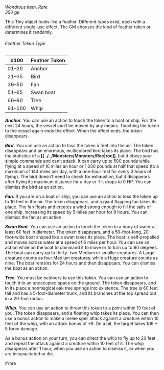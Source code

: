 *Wondrous Item, Rare*  
*350 gp*

This Tiny object looks like a feather. Different types exist, each with a different single-use effect. The GM chooses the kind of feather token or determines it randomly.
###### Feather Token Type
| d100 | Feather Token |
| ---- | ------------- |
| 01–20 | Anchor |
| 21–35 | Bird |
| 36–50 | Fan |
| 51–65 | Swan boat |
| 66–90 | Tree |
| 91–100 | Whip |

***Anchor.*** You can use an action to touch the token to a boat or ship. For the next 24 hours, the vessel can’t be moved by any means. Touching the token to the vessel again ends the effect. When the effect ends, the token disappears.

***Bird.*** You can use an action to toss the token 5 feet into the air. The token disappears and an enormous, multicolored bird takes its place. The bird has the statistics of a **[[../../Monsters/Monsters/Roc|roc]]**, but it obeys your simple commands and can’t attack. It can carry up to 500 pounds while flying at a speed of 16 miles an hour or 1,000 pounds at half that speed (to a maximum of 144 miles per day, with a one-hour rest for every 3 hours of flying). The bird doesn't need to check for exhaustion, but it disappears after flying its maximum distance for a day or if it drops to 0 HP. You can dismiss the bird as an action.

***Fan.*** If you are on a boat or ship, you can use an action to toss the token up to 10 feet in the air. The token disappears, and a giant flapping fan takes its place. The fan floats and creates a wind strong enough to fill the sails of one ship, increasing its speed by 5 miles per hour for 8 hours. You can dismiss the fan as an action.

***Swan Boat.*** You can use an action to touch the token to a body of water at least 60 feet in diameter. The token disappears, and a 50-foot-long, 20-foot-wide boat shaped like a swan takes its place. The boat is self-propelled and moves across water at a speed of 6 miles per hour. You can use an action while on the boat to command it to move or to turn up to 90 degrees. The boat can carry up to thirty- two Medium or smaller creatures. A Large creature counts as four Medium creatures, while a Huge creature counts as nine. The boat remains for 24 hours and then disappears. You can dismiss the boat as an action.

***Tree.*** You must be outdoors to use this token. You can use an action to touch it to an unoccupied space on the ground. The token disappears, and in its place a nonmagical oak tree springs into existence. The tree is 60 feet tall and has a 5-foot-diameter trunk, and its branches at the top spread out in a 20-foot radius.

***Whip.*** You can use an action to throw this token to a point within 10 feet of you. The token disappears, and a floating whip takes its place. You can then use a bonus action to make a melee spell attack against a creature within 10 feet of the whip, with an attack bonus of +9. On a hit, the target takes 1d6 + 5 force damage.

As a bonus action on your turn, you can direct the whip to fly up to 20 feet and repeat the attack against a creature within 10 feet of it. The whip disappears after 1 hour, when you use an action to dismiss it, or when you are incapacitated or die.

#rare
